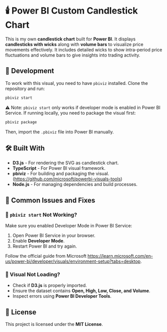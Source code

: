# 🕯️ Power BI Custom Candlestick Chart

This is my own **candlestick chart** built for **Power BI**. It displays **candlesticks with wicks** along with **volume bars** to visualize price movements effectively. It includes detailed wicks to show intra-period price fluctuations and volume bars to give insights into trading activity.

## 🚀 Development

To work with this visual, you need to have `pbiviz` installed. Clone the repository and run:

```sh
pbiviz start
```

⚠️ Note: `pbiviz start` only works if developer mode is enabled in Power BI Service. If running locally, you need to package the visual first:

```sh
pbiviz package
```

Then, import the `.pbiviz` file into Power BI manually.

## 🛠️ Built With
- **D3.js** - For rendering the SVG as candlestick chart.
- **TypeScript** - For Power BI visual framework.
- **pbiviz** - For building and packaging the visual. (https://github.com/microsoft/powerbi-visuals-tools)
- **Node.js** - For managing dependencies and build processes.

## 🚨 Common Issues and Fixes
### 🔹 `pbiviz start` Not Working?
Make sure you enabled Developer Mode in Power BI Service:

1. Open Power BI Service in your browser.
2. Enable **Developer Mode**.
3. Restart Power BI and try again.

Follow the official guide from Microsoft https://learn.microsoft.com/en-us/power-bi/developer/visuals/environment-setup?tabs=desktop.

### 🔹 Visual Not Loading?
- Check if **D3.js** is properly imported.
- Ensure the dataset contains **Open, High, Low, Close, and Volume**.
- Inspect errors using **Power BI Developer Tools**.

## 📜 License

This project is licensed under the **MIT License**.
